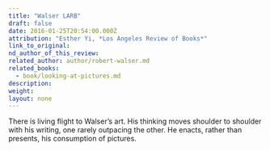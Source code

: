 ```yaml
---
title: "Walser LARB"
draft: false
date: 2016-01-25T20:54:00.000Z
attribution: "Esther Yi, *Los Angeles Review of Books*"
link_to_original:
nd_author_of_this_review:
related_author: author/robert-walser.md
related_books:
  - book/looking-at-pictures.md
description:
weight:
layout: none
---
```

There is living flight to Walser’s art. His thinking moves shoulder to shoulder with his writing, one rarely outpacing the other. He enacts, rather than presents, his consumption of pictures.

